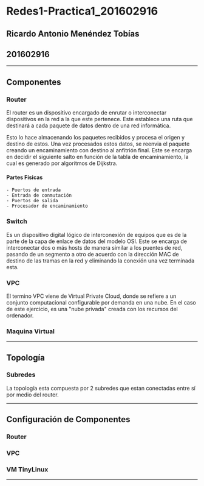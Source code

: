 # Redes1-Practica1_201602916
## Ricardo Antonio Menéndez Tobías
## 201602916
***
## Componentes  
### Router
El router es un dispositivo encargado de enrutar o interconectar dispositivos en la red a la que este pertenece. Este establece una ruta que destinará a cada paquete de datos dentro de una red informática.

Esto lo hace almacenando los paquetes recibidos y procesa el origen y destino de estos. Una vez procesados estos datos, se reenvia el paquete creando un encaminamiento con destino al anfitrión final. Este se encarga en decidir el siguiente salto en función de la tabla de encaminamiento, la cual es generado por algoritmos de Dijkstra.

#### Partes Físicas
    - Puertos de entrada
    - Entrada de conmutación
    - Puertos de salida
    - Procesador de encaminamiento
    
### Switch
Es un dispositivo digital lógico de interconexión de equipos que es de la parte de la capa de enlace de datos del modelo OSI. Este se encarga de interconectar dos o más hosts de manera similar a los puentes de red, pasando de un segmento a otro de acuerdo con la dirección MAC de destino de las tramas en la red y eliminando la conexión una vez terminada esta. 


### VPC
El termino VPC viene de Virtual Private Cloud, donde se refiere a un conjunto computacional configurable por demanda en una nube. En el caso de este ejercicio, es una "nube privada" creada con los recursos del ordenador. 

### Maquina Virtual


***
## Topología
### Subredes
La topología esta compuesta por 2 subredes que estan conectadas entre sí por medio del router. 
***
## Configuración de Componentes
### Router

### VPC

### VM TinyLinux

***
## 